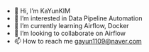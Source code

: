 - 👋 Hi, I’m KaYunKIM
- 👀 I’m interested in Data Pipeline Automation
- 🌱 I’m currently learning Airflow, Docker
- 💞️ I’m looking to collaborate on Airflow
- 📫 How to reach me gayun1109@naver.com

<!---
KaYunKIM/KaYunKIM is a ✨ special ✨ repository because its `README.md` (this file) appears on your GitHub profile.
You can click the Preview link to take a look at your changes.
--->
